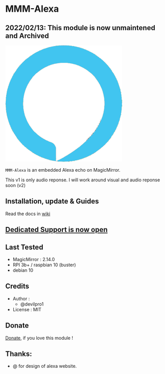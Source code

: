 # MMM-Alexa

## 2022/02/13: This module is now unmaintened and Archived

![](https://raw.githubusercontent.com/devilpro1/MMM-Alexa/master/resources/Alexa.png)

`MMM-Alexa` is an embedded Alexa echo on MagicMirror.

This v1 is only audio reponse.
I will work around visual and audio reponse soon (v2)

## Installation, update & Guides
Read the docs in [wiki]()<br>

## [Dedicated Support is now open]()

## Last Tested
- MagicMirror : 2.14.0
- RPI 3b+ / raspbian 10 (buster)
- debian 10

## Credits
- Author :
  - @devilpro1
- License : MIT

## Donate
 [Donate](), if you love this module !

## Thanks:
 * @ for design of alexa website.
